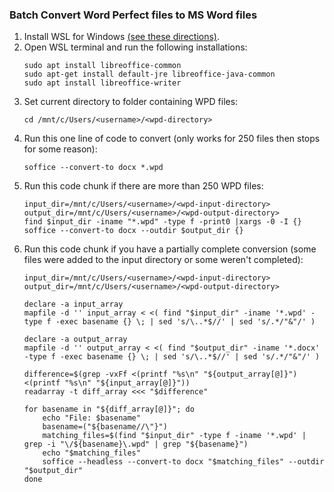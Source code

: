 ### Batch Convert Word Perfect files to MS Word files

1. Install WSL for Windows [(see these directions)](https://github.com/cookcountyil-public-defender/wiki/blob/main/installation-guides/setup-python.md#install-windows-subsystem-for-linux-and-homebrew).
2. Open WSL terminal and run the following installations:
	```
	sudo apt install libreoffice-common
	sudo apt-get install default-jre libreoffice-java-common
	sudo apt install libreoffice-writer
	```
3. Set current directory to folder containing WPD files:
	```
	cd /mnt/c/Users/<username>/<wpd-directory>
	```
4. Run this one line of code to convert (only works for 250 files then stops for some reason):
	```
	soffice --convert-to docx *.wpd
	```
 5. Run this code chunk if there are more than 250 WPD files:
	```
	input_dir=/mnt/c/Users/<username>/<wpd-input-directory>
	output_dir=/mnt/c/Users/<username>/<wpd-output-directory>
	find $input_dir -iname "*.wpd" -type f -print0 |xargs -0 -I {} soffice --convert-to docx --outdir $output_dir {}
 	```
 6. Run this code chunk if you have a partially complete conversion (some files were added to the input directory or some weren't completed):
	```
	input_dir=/mnt/c/Users/<username>/<wpd-input-directory>
	output_dir=/mnt/c/Users/<username>/<wpd-output-directory>
	
	declare -a input_array
	mapfile -d '' input_array < <( find "$input_dir" -iname '*.wpd' -type f -exec basename {} \; | sed 's/\..*$//' | sed 's/.*/"&"/' )
	
	declare -a output_array
	mapfile -d '' output_array < <( find "$output_dir" -iname '*.docx' -type f -exec basename {} \; | sed 's/\..*$//' | sed 's/.*/"&"/' )
	
	difference=$(grep -vxFf <(printf "%s\n" "${output_array[@]}") <(printf "%s\n" "${input_array[@]}"))
	readarray -t diff_array <<< "$difference"
	
	for basename in "${diff_array[@]}"; do
	    echo "File: $basename"
	    basename=("${basename//\"}")
	    matching_files=$(find "$input_dir" -type f -iname '*.wpd' | grep -i "\/${basename}\.wpd" | grep "${basename}")
	    echo "$matching_files"
	    soffice --headless --convert-to docx "$matching_files" --outdir "$output_dir"
	done
 	```

